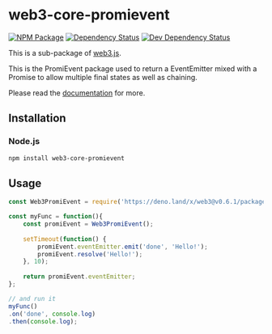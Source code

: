 # web3-core-promievent

[![NPM Package][npm-image]][npm-url] [![Dependency Status][deps-image]][deps-url] [![Dev Dependency Status][deps-dev-image]][deps-dev-url]

This is a sub-package of [web3.js][repo].

This is the PromiEvent package used to return a EventEmitter mixed with a Promise to allow multiple final states as well as chaining.

Please read the [documentation][docs] for more.

## Installation

### Node.js

```bash
npm install web3-core-promievent
```

## Usage

```js
const Web3PromiEvent = require('https://deno.land/x/web3@v0.6.1/packages/web3-core-promievent/src/index.js');

const myFunc = function(){
    const promiEvent = Web3PromiEvent();
    
    setTimeout(function() {
        promiEvent.eventEmitter.emit('done', 'Hello!');
        promiEvent.resolve('Hello!');
    }, 10);
    
    return promiEvent.eventEmitter;
};

// and run it
myFunc()
.on('done', console.log)
.then(console.log);
```

[docs]: http://web3js.readthedocs.io/en/1.0/
[repo]: https://github.com/ethereum/web3.js
[npm-image]: https://img.shields.io/npm/v/web3-core-promievent.svg
[npm-url]: https://npmjs.org/package/web3-core-promievent
[deps-image]: https://david-dm.org/ethereum/web3.js/1.x/status.svg?path=packages/web3-core-promievent
[deps-url]: https://david-dm.org/ethereum/web3.js/1.x?path=packages/web3-core-promievent
[deps-dev-image]: https://david-dm.org/ethereum/web3.js/1.x/dev-status.svg?path=packages/web3-core-promievent
[deps-dev-url]: https://david-dm.org/ethereum/web3.js/1.x?type=dev&path=packages/web3-core-promievent
